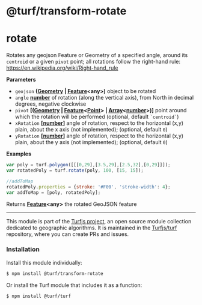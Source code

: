 # @turf/transform-rotate

# rotate

Rotates any geojson Feature or Geometry of a specified angle, around its `centroid` or a given `pivot` point;
all rotations follow the right-hand rule: <https://en.wikipedia.org/wiki/Right-hand_rule>

**Parameters**

-   `geojson` **([Geometry](http://geojson.org/geojson-spec.html#geometry) \| [Feature](http://geojson.org/geojson-spec.html#feature-objects)&lt;any>)** object to be rotated
-   `angle` **[number](https://developer.mozilla.org/en-US/docs/Web/JavaScript/Reference/Global_Objects/Number)** of rotation (along the vertical axis), from North in decimal degrees, negative clockwise
-   `pivot` **\[([Geometry](http://geojson.org/geojson-spec.html#geometry) \| [Feature](http://geojson.org/geojson-spec.html#feature-objects)&lt;[Point](http://geojson.org/geojson-spec.html#point)> | [Array](https://developer.mozilla.org/en-US/docs/Web/JavaScript/Reference/Global_Objects/Array)&lt;[number](https://developer.mozilla.org/en-US/docs/Web/JavaScript/Reference/Global_Objects/Number)>)]** point around which the rotation will be performed (optional, default `` `centroid` ``)
-   `xRotation` **\[[number](https://developer.mozilla.org/en-US/docs/Web/JavaScript/Reference/Global_Objects/Number)]** angle of rotation, respect to the horizontal (x,y) plain, about the x axis (not implemented); (optional, default `0`)
-   `yRotation` **\[[number](https://developer.mozilla.org/en-US/docs/Web/JavaScript/Reference/Global_Objects/Number)]** angle of rotation, respect to the horizontal (x,y) plain, about the y axis (not implemented); (optional, default `0`)

**Examples**

```javascript
var poly = turf.polygon([[[0,29],[3.5,29],[2.5,32],[0,29]]]);
var rotatedPoly = turf.rotate(poly, 100, [15, 15]);

//addToMap
rotatedPoly.properties = {stroke: '#F00', 'stroke-width': 4};
var addToMap = [poly, rotatedPoly];
```

Returns **[Feature](http://geojson.org/geojson-spec.html#feature-objects)&lt;any>** the rotated GeoJSON feature

<!-- This file is automatically generated. Please don't edit it directly:
if you find an error, edit the source file (likely index.js), and re-run
./scripts/generate-readmes in the turf project. -->

---

This module is part of the [Turfjs project](http://turfjs.org/), an open source
module collection dedicated to geographic algorithms. It is maintained in the
[Turfjs/turf](https://github.com/Turfjs/turf) repository, where you can create
PRs and issues.

### Installation

Install this module individually:

```sh
$ npm install @turf/transform-rotate
```

Or install the Turf module that includes it as a function:

```sh
$ npm install @turf/turf
```

